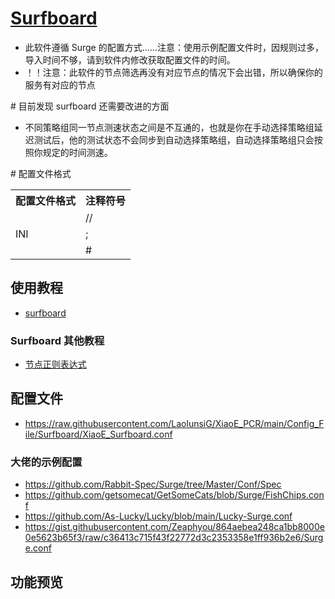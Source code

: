 # [Surfboard](https://github.com/getsurfboard/surfboard)
- 此软件遵循 Surge 的配置方式......注意：使用示例配置文件时，因规则过多，导入时间不够，请到软件内修改获取配置文件的时间。
- ！！注意：此软件的节点筛选再没有对应节点的情况下会出错，所以确保你的服务有对应的节点

\# 目前发现 surfboard 还需要改进的方面
- 不同策略组同一节点测速状态之间是不互通的，也就是你在手动选择策略组延迟测试后，他的测试状态不会同步到自动选择策略组，自动选择策略组只会按照你规定的时间测速。

\# 配置文件格式

<table>
    <tr>
        <th>配置文件格式</th><th>注释符号</th>
    </tr>
    <tr>
        <td rowspan="3">INI</td><td>//</td>
    </tr>
    <tr>
        <td>;</td>
    </tr>
    <tr>
        <td>#</td>
    </tr>
<table>

## 使用教程
- [surfboard](https://getsurfboard.com/)
### Surfboard 其他教程
- [节点正则表达式](https://github.com/LaolunsiG/XiaoE_PCR/blob/main/Config_File/%E8%8A%82%E7%82%B9%E7%9A%84%E6%AD%A3%E5%88%99%E8%A1%A8%E8%BE%BE%E5%BC%8F.md)

## 配置文件
- https://raw.githubusercontent.com/LaolunsiG/XiaoE_PCR/main/Config_File/Surfboard/XiaoE_Surfboard.conf
### 大佬的示例配置
- https://github.com/Rabbit-Spec/Surge/tree/Master/Conf/Spec
- https://github.com/getsomecat/GetSomeCats/blob/Surge/FishChips.conf
- https://github.com/As-Lucky/Lucky/blob/main/Lucky-Surge.conf
- https://gist.githubusercontent.com/Zeaphyou/864aebea248ca1bb8000e0e5623b65f3/raw/c36413c715f43f22772d3c2353358e1ff936b2e6/Surge.conf



## 功能预览



